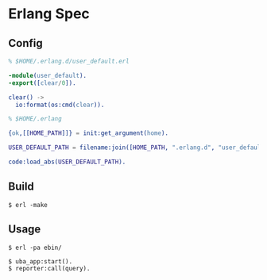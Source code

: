 Erlang Spec
=====

Config
-----
```erlang
% $HOME/.erlang.d/user_default.erl

-module(user_default).
-export([clear/0]).

clear() ->
  io:format(os:cmd(clear)).

% $HOME/.erlang

{ok,[[HOME_PATH]]} = init:get_argument(home).

USER_DEFAULT_PATH = filename:join([HOME_PATH, ".erlang.d", "user_default"]).

code:load_abs(USER_DEFAULT_PATH).

```

Build
-----
    $ erl -make

Usage
-----
    $ erl -pa ebin/

    $ uba_app:start().
    $ reporter:call(query).
